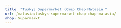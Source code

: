 ```yaml
---
title: "Tuskys Supermarket (Chap Chap Matasia)"
url: /matasia/tuskys-supermarket-chap-chap-matasia/
shop: Supermarkt
---
```

